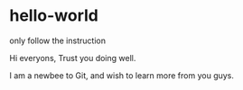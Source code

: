 # hello-world
only follow the instruction 


Hi everyons,
Trust you doing well. 

I am a newbee to Git, and wish to learn more from you guys. 
